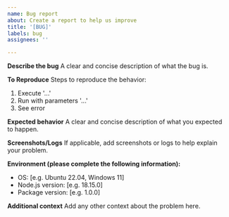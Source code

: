 ```yaml
---
name: Bug report
about: Create a report to help us improve
title: '[BUG]'
labels: bug
assignees: ''

---
```


**Describe the bug**
A clear and concise description of what the bug is.

**To Reproduce**
Steps to reproduce the behavior:
1. Execute '...'
2. Run with parameters '...'
3. See error

**Expected behavior**
A clear and concise description of what you expected to happen.

**Screenshots/Logs**
If applicable, add screenshots or logs to help explain your problem.

**Environment (please complete the following information):**
 - OS: [e.g. Ubuntu 22.04, Windows 11]
 - Node.js version: [e.g. 18.15.0]
 - Package version: [e.g. 1.0.0]

**Additional context**
Add any other context about the problem here.
